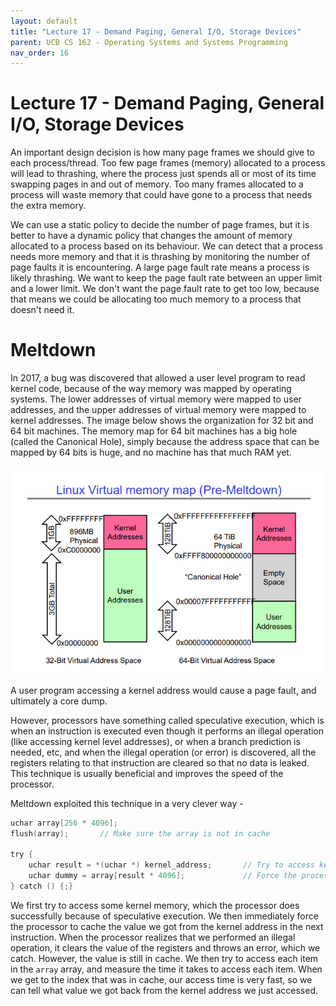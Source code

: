 ```yaml
---
layout: default
title: "Lecture 17 - Demand Paging, General I/O, Storage Devices"
parent: UCB CS 162 - Operating Systems and Systems Programming
nav_order: 16
---
```


# Lecture 17 - Demand Paging, General I/O, Storage Devices
An important design decision is how many page frames we should give to each process/thread. Too few page frames (memory) allocated to a process will lead to thrashing, where the process just spends all or most of its time swapping pages in and out of memory. Too many frames allocated to a process will waste memory that could have gone to a process that needs the extra memory.

We can use a static policy to decide the number of page frames, but it is better to have a dynamic policy that changes the amount of memory allocated to a process based on its behaviour. We can detect that a process needs more memory and that it is thrashing by monitoring the number of page faults it is encountering. A large page fault rate means a process is likely thrashing. We want to keep the page fault rate between an upper limit and a lower limit. We don't want the page fault rate to get too low, because that means we could be allocating too much memory to a process that doesn't need it.

# Meltdown
In 2017, a bug was discovered that allowed a user level program to read kernel code, because of the way memory was mapped by operating systems. The lower addresses of virtual memory were mapped to user addresses, and the upper addresses of virtual memory were mapped to kernel addresses. The image below shows the organization for 32 bit and 64 bit machines. The memory map for 64 bit machines has a big hole (called the Canonical Hole), simply because the address space that can be mapped by 64 bits is huge, and no machine has that much RAM yet.

![Pre-meltdown Linux Memory Map](./media/lec17-1.png)

A user program accessing a kernel address would cause a page fault, and ultimately a core dump.

However, processors have something called speculative execution, which is when an instruction is executed even though it performs an illegal operation (like accessing kernel level addresses), or when a branch prediction is needed, etc, and when the illegal operation (or error) is discovered, all the registers relating to that instruction are cleared so that no data is leaked. This technique is usually beneficial and improves the speed of the processor.

Meltdown exploited this technique in a very clever way -

```c
uchar array[256 * 4096];
flush(array);       // Make sure the array is not in cache

try {
    uchar result = *(uchar *) kernel_address;       // Try to access kernel memory
    uchar dummy = array[result * 4096];             // Force the processor to store (result * 4096) in a cache line
} catch () {;}
```

We first try to access some kernel memory, which the processor does successfully because of speculative execution. We then immediately force the processor to cache the value we got from the kernel address in the next instruction. When the processor realizes that we performed an illegal operation, it clears the value of the registers and throws an error, which we catch. However, the value is still in cache. We then try to access each item in the `array` array, and measure the time it takes to access each item. When we get to the index that was in cache, our access time is very fast, so we can tell what value we got back from the kernel address we just accessed.
